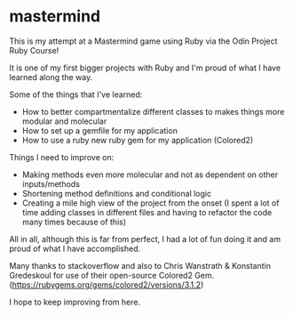 # mastermind

This is my attempt at a Mastermind game using Ruby
via the Odin Project Ruby Course!

It is one of my first bigger projects with Ruby and
I'm proud of what I have learned along the way.

Some of the things that I've learned:

- How to better compartmentalize different classes to
  makes things more modular and molecular
- How to set up a gemfile for my application
- How to use a ruby new ruby gem for my application (Colored2)


Things I need to improve on:

- Making methods even more molecular and not as dependent on other inputs/methods
- Shortening method definitions and conditional logic
- Creating a mile high view of the project from the onset
  (I spent a lot of time adding classes in different files and having to refactor
  the code many times because of this)


All in all, although this is far from perfect, I had a lot of fun doing
it and am proud of what I have accomplished.

Many thanks to stackoverflow and also to Chris Wanstrath & Konstantin Gredeskoul
for use of their open-source Colored2 Gem. (https://rubygems.org/gems/colored2/versions/3.1.2)

I hope to keep improving from here.